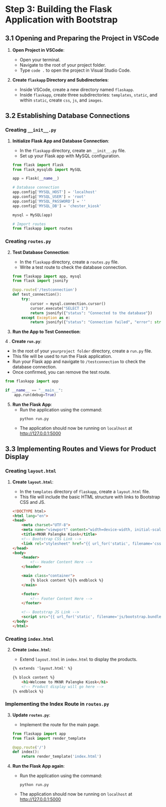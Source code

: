 # Step 3: Building the Flask Application with Bootstrap

## 3.1 Opening and Preparing the Project in VSCode

1. **Open Project in VSCode**:
   - Open your terminal.
   - Navigate to the root of your project folder.
   - Type `code .` to open the project in Visual Studio Code.

2. **Create `flaskapp` Directory and Subdirectories**:
   - Inside VSCode, create a new directory named `flaskapp`.
   - Inside `flaskapp`, create three subdirectories: `templates`, `static`, and within `static`, create `css`, `js`, and `images`.

## 3.2 Establishing Database Connections

### Creating `__init__.py`

1. **Initialize Flask App and Database Connection**:
   - In the `flaskapp` directory, create an `__init__.py` file.
   - Set up your Flask app with MySQL configuration.

   ```python
   from flask import Flask
   from flask_mysqldb import MySQL
   
   app = Flask(__name__)
   
   # Database connection
   app.config['MYSQL_HOST'] = 'localhost'
   app.config['MYSQL_USER'] = 'root'
   app.config['MYSQL_PASSWORD'] = ''
   app.config['MYSQL_DB'] = 'chester_kiosk'
   
   mysql = MySQL(app)
   
   # Import routes
   from flaskapp import routes

   ```

### Creating `routes.py`

2. **Test Database Connection**:
   - In the `flaskapp` directory, create a `routes.py` file.
   - Write a test route to check the database connection.

   ```python
   from flaskapp import app, mysql
   from flask import jsonify
   
   @app.route('/testconnection')
   def test_connection():
       try:
           cursor = mysql.connection.cursor()
           cursor.execute("SELECT 1")
           return jsonify({"status": "Connected to the database"})
       except Exception as e:
           return jsonify({"status": "Connection failed", "error": str(e)})

   ```

3. **Run the App to Test Connection**:

4 . **Create `run.py`**:
   - In the root of your `yourproject folder` directory, create a `run.py` file.
   - This file will be used to run the Flask application.
   - Run your Flask app and navigate to `/testconnection` to check the database connection.
   - Once confirmed, you can remove the test route.
   ```python
   from flaskapp import app

   if __name__ == "__main__":
       app.run(debug=True)
   ```
5. **Run the Flask App**:
   - Run the application using the command:
     ```
     python run.py
     ```
   - The application should now be running on `localhost` at http://127.0.0.1:5000
     
## 3.3 Implementing Routes and Views for Product Display

### Creating `layout.html`

1. **Create `layout.html`**:
   - In the `templates` directory of `flaskapp`, create a `layout.html` file.
   - This file will include the basic HTML structure with links to Bootstrap CSS and JS.

   ```html
   <!DOCTYPE html>
   <html lang="en">
   <head>
       <meta charset="UTF-8">
       <meta name="viewport" content="width=device-width, initial-scale=1.0">
       <title>MKNR Palengke Kiosk</title>
       <!-- Bootstrap CSS Link -->
       <link rel="stylesheet" href="{{ url_for('static', filename='css/bootstrap.min.css') }}">
   </head>
   <body>
       <header>
           <!-- Header Content Here -->
       </header>

       <main class="container">
           {% block content %}{% endblock %}
       </main>

       <footer>
           <!-- Footer Content Here -->
       </footer>

       <!-- Bootstrap JS Link -->
       <script src="{{ url_for('static', filename='js/bootstrap.bundle.min.js') }}"></script>
   </body>
   </html>
   ```

### Creating `index.html`

2. **Create `index.html`**:
   - Extend `layout.html` in `index.html` to display the products.

   ```html
   {% extends 'layout.html' %}

   {% block content %}
       <h1>Welcome to MKNR Palengke Kiosk</h1>
       <!-- Product display will go here -->
   {% endblock %}
   ```

### Implementing the Index Route in `routes.py`

3. **Update `routes.py`**:
   - Implement the route for the main page.

   ```python
   from flaskapp import app
   from flask import render_template

   @app.route('/')
   def index():
       return render_template('index.html')
   ```
4. **Run the Flask App again**:
   - Run the application using the command:
     ```
     python run.py
     ```
   - The application should now be running on `localhost` at http://127.0.0.1:5000


